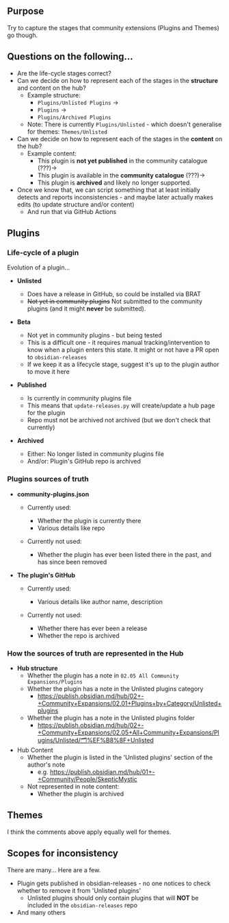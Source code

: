 ## Purpose

Try to capture the stages that community extensions (Plugins and Themes) go though.

## Questions on the following...

- Are the life-cycle stages correct?
- Can we decide on how to represent each of the stages in the **structure** and content on the hub?
    - Example structure:
        - `Plugins/Unlisted Plugins` ->
        - `Plugins` ->
        - `Plugins/Archived Plugins`
    - Note: There is currently `Plugins/Unlisted` - which doesn't generalise for themes: `Themes/Unlisted`
- Can we decide on how to represent each of the stages in the **content** on the hub?
    - Example content:
        - This plugin is **not yet published** in the community catalogue (???)->
        - This plugin is available in the **community catalogue** (???)->
        - This plugin is **archived** and likely no longer supported.
- Once we know that, we can script something that at least initially detects and reports inconsistencies - and maybe later actually makes edits (to update structure and/or content)
    - And run that via GitHub Actions


## Plugins

### Life-cycle of a plugin

Evolution of a plugin...

- **Unlisted**
    - Does have a release in GitHub, so could be installed via BRAT
    - ~~Not yet in community plugins~~ Not submitted to the community plugins (and it might **never** be submitted).

- **Beta**
    - Not yet in community plugins - but being tested
    - This is a difficult one - it requires manual tracking/intervention to know when a plugin enters this state. It might or not have a PR open to `obsidian-releases`
    - If we keep it as a lifecycle stage, suggest it's up to the plugin author to move it here
- **Published**
    - Is currently in community plugins file
    - This means that `update-releases.py` will create/update a hub page for the plugin
    - Repo must not be archived not archived (but we don't check that currently)
- **Archived**
    - Either: No longer listed in community plugins file
    - And/or: Plugin's GitHub repo is archived

### Plugins sources of truth

- **community-plugins.json**
    - Currently used:
        - Whether the plugin is currently there
        - Various details like repo

    - Currently not used:
        - Whether the plugin has ever been listed there in the past, and has since been removed

- **The plugin's GitHub**
    - Currently used:
        - Various details like author name, description

    - Currently not used:
        - Whether there has ever been a release
        - Whether the repo is archived


### How the sources of truth are represented in the Hub
- **Hub structure**
    - Whether the plugin has a note in `02.05 All Community Expansions/Plugins`
    - Whether the plugin has a note in the Unlisted plugins category
        - <https://publish.obsidian.md/hub/02+-+Community+Expansions/02.01+Plugins+by+Category/Unlisted+plugins>
    - Whether the plugin has a note in the Unlisted plugins folder
        - <https://publish.obsidian.md/hub/02+-+Community+Expansions/02.05+All+Community+Expansions/Plugins/Unlisted/🗂%EF%B8%8F+Unlisted>
- Hub Content
    - Whether the plugin is listed in the 'Unlisted plugins' section of the author's note
        - e.g. <https://publish.obsidian.md/hub/01+-+Community/People/SkepticMystic>
    - Not represented in note content:
        - Whether the plugin is archived

## Themes

I think the comments above apply equally well for themes.

## Scopes for inconsistency

There are many... Here are a few.

- Plugin gets published in obsidian-releases - no one notices to check whether to remove it from 'Unlisted plugins'
    - Unlisted plugins should only contain plugins that will **NOT** be included in the `obsidian-releases` repo
- And many others
